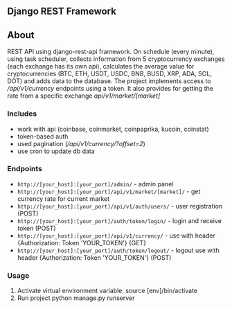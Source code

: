 ## Django REST Framework 
## About
<p>REST API using django-rest-api framework. On schedule (every minute), using task scheduler, collects information from 5 cryptocurrency exchanges (each exchange has its own api), calculates the average value for cryptocurrencies (BTC, ETH, USDT, USDC, BNB, BUSD, XRP, ADA, SOL, DOT) and adds data to the database. The project implements access to <i>/api/v1/currency</i> endpoints using a token. It also provides for getting the rate from a specific exchange <i>api/v1/market/[market]</i></p>
 
### Includes
- work with api (coinbase, coinmarket, coinpaprika, kucoin, coinstat)
- token-based auth
- used pagination (<i>/api/v1/currency/?offset=2</i>)
- use cron to update db data
### Endpoints
<ul>
<li><code>http://[your_host]:[your_port]/admin/</code> - admin panel</li>
<li><code>http://[your_host]:[your_port]/api/v1/market/[market]/</code> - get currency rate for current market</li>
<li><code>http://[your_host]:[your_port]/api/v1/auth/users/</code> - user registration (POST)</li>
<li><code>http://[your_host]:[your_port]/auth/token/login/</code> - login and receive token (POST)</li>
<li><code>http://[your_host]:[your_port]/api/v1/currency/</code> - use with header {Authorization: Token 'YOUR_TOKEN'} {GET}</li>
<li><code>http://[your_host]:[your_port]/auth/token/logout/</code> - logout use with header {Authorization: Token 'YOUR_TOKEN'} (POST)</li>
</ul>

### Usage
1) Activate virtual environment variable: source [env]/bin/activate
2) Run project python manage.py runserver

